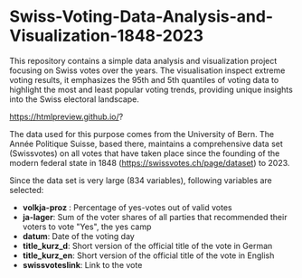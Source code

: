 # Swiss-Voting-Data-Analysis-and-Visualization-1848-2023

This repository contains a simple data analysis and visualization project focusing on Swiss votes over the years. The visualisation inspect extreme voting results, it emphasizes  the 95th and 5th quantiles of voting data to highlight the most and least popular voting trends, providing unique insights into the Swiss electoral landscape.

https://htmlpreview.github.io/?

The data used for this purpose comes from the University of Bern. The Année Politique Suisse, based there, maintains a comprehensive data set
(Swissvotes) on all votes that have taken place since the founding of the modern federal state in 1848 (<https://swissvotes.ch/page/dataset>) to 2023. 

Since the data set is very large (834 variables), following variables are selected: 


-   **volkja-proz** : Percentage of yes-votes out of valid votes
-   **ja-lager**: Sum of the voter shares of all parties that recommended their voters to vote "Yes", the yes camp
-   **datum**: Date of the voting day
-   **title_kurz_d**: Short version of the official title of the vote in German
-   **title_kurz_en**: Short version of the official title of the vote in English
-   **swissvoteslink**: Link to the vote
